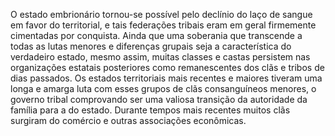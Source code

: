 ﻿O estado embrionário tornou-se possível pelo declínio do laço de sangue em favor do territorial, e tais federações tribais eram em geral firmemente cimentadas por conquista. Ainda que uma soberania que transcende a todas as lutas menores e diferenças grupais seja a característica do verdadeiro estado, mesmo assim, muitas classes e castas persistem nas organizações estatais posteriores como remanescentes dos clãs e  tribos de dias passados. Os estados territoriais mais recentes e maiores tiveram uma longa e amarga luta com esses grupos de clãs consanguíneos menores, o governo tribal comprovando ser uma valiosa transição da autoridade da família para a do estado. Durante tempos mais recentes muitos clãs surgiram do comércio e outras associações econômicas.
